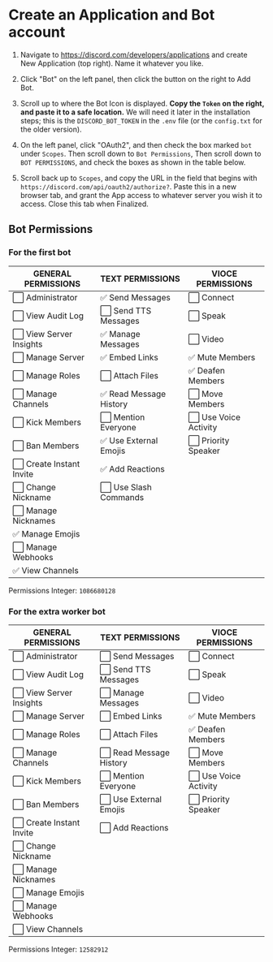 # Create an Application and Bot account

1. Navigate to https://discord.com/developers/applications and create New Application (top right). Name it whatever you like.

2. Click "Bot" on the left panel, then click the button on the right to Add Bot.

3. Scroll up to where the Bot Icon is displayed. **Copy the `Token` on the right, and paste it to a safe location.** We will need it later in the installation steps; this is the `DISCORD_BOT_TOKEN` in the `.env` file (or the `config.txt` for the older version).

4. On the left panel, click "OAuth2", and then check the box marked `bot` under `Scopes`. Then scroll down to `Bot Permissions`, Then scroll down to `BOT PERMISSIONS`, and check the boxes as shown in the table below.

5. Scroll back up to `Scopes`, and copy the URL in the field that begins with `https://discord.com/api/oauth2/authorize?`. Paste this in a new browser tab, and grant the App access to whatever server you wish it to access. Close this tab when Finalized.

## Bot Permissions

### For the first bot

| GENERAL PERMISSIONS     | TEXT PERMISSIONS       | VIOCE PERMISSIONS    |
| ----------------------- | ---------------------- | -------------------- |
| ⬜ Administrator         | ✅ Send Messages        | ⬜ Connect            |
| ⬜ View Audit Log        | ⬜ Send TTS Messages    | ⬜ Speak              |
| ⬜ View Server Insights  | ✅ Manage Messages      | ⬜ Video              |
| ⬜ Manage Server         | ✅ Embed Links          | ✅ Mute Members       |
| ⬜ Manage Roles          | ⬜ Attach Files         | ✅ Deafen Members     |
| ⬜ Manage Channels       | ✅ Read Message History | ⬜ Move Members       |
| ⬜ Kick Members          | ⬜ Mention Everyone     | ⬜ Use Voice Activity |
| ⬜ Ban Members           | ✅ Use External Emojis  | ⬜ Priority Speaker   |
| ⬜ Create Instant Invite | ✅ Add Reactions        |                      |
| ⬜ Change Nickname       | ⬜ Use Slash Commands   |                      |
| ⬜ Manage Nicknames      |                        |                      |
| ✅ Manage Emojis         |                        |                      |
| ⬜ Manage Webhooks       |                        |                      |
| ✅ View Channels         |                        |                      |

Permissions Integer: `1086680128`

### For the extra worker bot

| GENERAL PERMISSIONS     | TEXT PERMISSIONS       | VIOCE PERMISSIONS    |
| ----------------------- | ---------------------- | -------------------- |
| ⬜ Administrator         | ⬜ Send Messages        | ⬜ Connect            |
| ⬜ View Audit Log        | ⬜ Send TTS Messages    | ⬜ Speak              |
| ⬜ View Server Insights  | ⬜ Manage Messages      | ⬜ Video              |
| ⬜ Manage Server         | ⬜ Embed Links          | ✅ Mute Members       |
| ⬜ Manage Roles          | ⬜ Attach Files         | ✅ Deafen Members     |
| ⬜ Manage Channels       | ⬜ Read Message History | ⬜ Move Members       |
| ⬜ Kick Members          | ⬜ Mention Everyone     | ⬜ Use Voice Activity |
| ⬜ Ban Members           | ⬜ Use External Emojis  | ⬜ Priority Speaker   |
| ⬜ Create Instant Invite | ⬜ Add Reactions        |                      |
| ⬜ Change Nickname       |                        |                      |
| ⬜ Manage Nicknames      |                        |                      |
| ⬜ Manage Emojis         |                        |                      |
| ⬜ Manage Webhooks       |                        |                      |
| ⬜ View Channels         |                        |                      |

Permissions Integer: `12582912`
